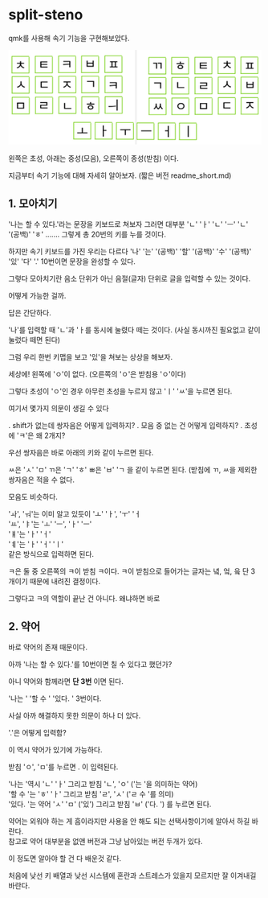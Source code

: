 # split-steno

qmk를 사용해 속기 기능을 구현해보았다. 

![](./keymap.jpg)


왼쪽은 초성, 아래는 중성(모음), 오른쪽이 종성(받침) 이다.

지금부터 속기 기능에 대해 자세히 알아보자. (짧은 버전 readme_short.md)


## 1. 모아치기

'나는 할 수 있다.'라는 문장을 키보드로 쳐보자 그러면 대부분 'ㄴ' 'ㅏ' 'ㄴ' 'ㅡ' 'ㄴ' '(공백)' 'ㅎ' ....... 그렇게 총  20번의 키를 누를 것이다.

하지만 속기 키보드를 가진 우리는 다르다 '나' '는' '(공백)' '할' '(공백)' '수' '(공백)' '있' '다' '.' 10번이면 문장을 완성할 수 있다.

그렇다 모아치기란 음소 단위가 아닌 음절(글자) 단위로 글을 입력할 수 있는 것이다.

어떻게 가능한 걸까.  

답은 간단하다.

'나'를 입력할 때 'ㄴ'과 'ㅏ를 동시에 눌렸다 떼는 것이다. (사실 동시까진 필요없고 같이 눌렀다 떼면 된다) 

그럼 우리 한번 키맵을 보고 '있'을 쳐보는 상상을 해보자.

세상에! 왼쪽에 'ㅇ'이 없다. (오른쪽의 'ㅇ'은 받침용 'ㅇ'이다)

그렇다 초성이 'ㅇ'인 경우 아무런 초성을 누르지 않고 'ㅣ' 'ㅆ'을 누르면 된다. 

여기서 몇가지 의문이 생길 수 있다

. shift가 없는데 쌍자음은 어떻게 입력하지? 
. 모음 중 없는 건 어떻게 입력하지? 
. 초성에 'ㅋ'은 왜 2개지? 

우선 쌍자음은 바로 아래의 키와 같이 누르면 된다.

ㅆ은 'ㅅ' 'ㅁ'
ㄲ은 'ㄱ' 'ㅎ'
ㅃ은 'ㅂ' 'ㄱ
을 같이 누르면 된다. (받침에 ㄲ, ㅆ을 제외한 쌍자음은 적을 수 없다.

모음도 비슷하다.

'ㅘ', 'ㅝ'는 이미 알고 있듯이 'ㅗ' 'ㅏ', 'ㅜ' 'ㅓ  
'ㅛ', 'ㅑ'는 'ㅗ' 'ㅡ', 'ㅏ' 'ㅡ'   
'ㅒ'는 'ㅏ' 'ㅓ'  
'ㅖ'는 'ㅏ' 'ㅓ' 'ㅣ'  
같은 방식으로 입력하면 된다. 

ㅋ은 둘 중 오른쪽의 ㅋ이 받침 ㅋ이다. 
ㅋ이 받침으로 들어가는 글자는 녘, 엌, 읔 단 3개이기 때문에 내려진 결정이다.

그렇다고 ㅋ의 역할이 끝난 건 아니다. 왜냐하면 바로


## 2. 약어

바로 약어의 존재 때문이다.

아까 '나는 할 수 있다.'를 10번이면 칠 수 있다고 했던가?

아니 약어와 함께라면 **단 3번** 이면 된다.

'나는 ' '할 수 ' '있다. ' 3번이다. 

사실 아까 해결하지 못한 의문이 하나 더 있다.

'.'은 어떻게 입력함?

이 역시 약어가 있기에 가능하다.

받침 'ㅇ', 'ㅁ'를 누르면 . 이 입력된다.

'나는 '역시 'ㄴ' 'ㅏ' 그리고 받침 'ㄴ', 'ㅇ' ('는 '을 의미하는 약어)  
'할 수 '는 'ㅎ' 'ㅏ' 그리고 받침 'ㄹ', 'ㅅ' ('ㄹ 수 '를 의미)  
'있다. '는 약어 'ㅅ' 'ㅁ' ('있') 그리고 받침 'ㅂ' ('다. ') 
를 누르면 된다.

약어는 외워야 하는 게 흠이라지만 사용을 안 해도 되는 선택사항이기에 알아서 하길 바란다.  
참고로 약어 대부분을 없앤 버전과 그냥 남아있는 버전 두개가 있다.

이 정도면 알아야 할 건 다 배운것 같다.

처음에 낮선 키 배열과 낮선 시스템에 혼란과 스트레스가 있을지 모르지만 잘 이겨내길 바란다. 
